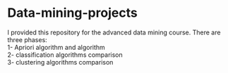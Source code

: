 # Data-mining-projects
I provided this repository for the advanced data mining course. There are three phases:\
1- Apriori algorithm and algorithm\
2- classification algorithms comparison\
3- clustering algorithms comparison

